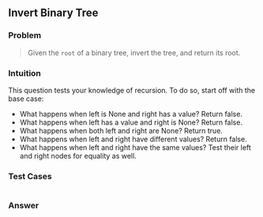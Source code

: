 ## Invert Binary Tree

### Problem

> Given the `root` of a binary tree, invert the tree, and return its root.

### Intuition

This question tests your knowledge of recursion. To do so, start off
with the base case:

- What happens when left is None and right has a value? Return false.
- What happens when left has a value and right is None? Return false.
- What happens when both left and right are None? Return true.
- What happens when left and right have different values? Return false.
- What happens when left and right have the same values? Test their left
  and right nodes for equality as well.

### Test Cases

```{.rs include=src/questions/invert_binary_tree.rs startLine=3 endLine=21}

```

### Answer

```{.rs include=src/questions/invert_binary_tree.rs startLine=23 endLine=28}

```
